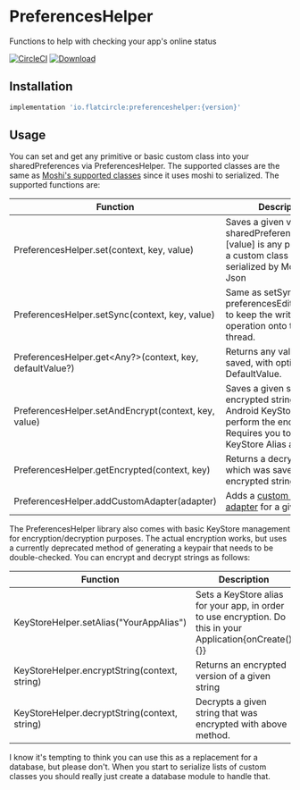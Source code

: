 # PreferencesHelper
Functions to help with checking your app's online status

[![CircleCI](https://circleci.com/gh/flatcircle/PreferencesHelper.svg?style=svg)](https://circleci.com/gh/flatcircle/PreferencesHelper) [ ![Download](https://api.bintray.com/packages/flatcircle/PreferencesHelper/preferenceshelper/images/download.svg) ](https://bintray.com/flatcircle/PreferencesHelper/preferenceshelper/_latestVersion)

Installation
--------

```groovy
implementation 'io.flatcircle:preferenceshelper:{version}'
```

Usage
-----

You can set and get any primitive or basic custom class into your sharedPreferences via PreferencesHelper. The supported classes are the same as [Moshi's supported classes](https://github.com/square/moshi#built-in-type-adapters) since it uses moshi to serialized. The supported functions are:

| Function  | Description | Example |
| ------------- | ------------- | ------------- |
| PreferencesHelper.set(context, key, value) | Saves a given value to sharedPreferences, where [value] is any primitive, or a custom class that can be serialized by Moshi into Json | [Example](https://github.com/flatcircle/PreferencesHelper/blob/master/app/src/main/java/io/flatcircle/preferencehelperexample/MainActivity.kt#L24)  |
| PreferencesHelper.setSync(context, key, value) | Same as setSync, but uses preferencesEditor.commit() to keep the writing operation onto the same thread. | [Example](https://github.com/flatcircle/PreferencesHelper/blob/master/app/src/main/java/io/flatcircle/preferencehelperexample/MainActivity.kt#L24)  |
| PreferencesHelper.get<Any?>(context, key, defaultValue?)  | Returns any value you've saved, with optional DefaultValue. | [Example](https://github.com/flatcircle/PreferencesHelper/blob/master/app/src/main/java/io/flatcircle/preferencehelperexample/MainActivity.kt#L26)  |
| PreferencesHelper.setAndEncrypt(context, key, value) | Saves a given string as an encrypted string using the Android KeyStore to perform the encryption. Requires you to set a KeyStore Alias as below | [Example](https://github.com/flatcircle/PreferencesHelper/blob/master/app/src/main/java/io/flatcircle/preferencehelperexample/MainActivity.kt#L32)  |
| PreferencesHelper.getEncrypted(context, key) | Returns a decrypted string which was saved as an encrypted string. | [Example](https://github.com/flatcircle/PreferencesHelper/blob/master/app/src/main/java/io/flatcircle/preferencehelperexample/MainActivity.kt#L32)  |
| PreferencesHelper.addCustomAdapter<Class>(adapter) | Adds a [custom moshi adapter](https://github.com/square/moshi#custom-type-adapters) for a given class | [Example](https://github.com/flatcircle/PreferencesHelper/blob/master/app/src/main/java/io/flatcircle/preferencehelperexample/MainActivity.kt#L72)  |


The PreferencesHelper library also comes with basic KeyStore management for encryption/decryption purposes. The actual encryption works, but uses a currently deprecated method of generating a keypair that needs to be double-checked. You can encrypt and decrypt strings as follows:

| Function  | Description | Example |
| ------------- | ------------- | ------------- |
| KeyStoreHelper.setAlias("YourAppAlias") | Sets a KeyStore alias for your app, in order to use encryption. Do this in your Application{onCreate(){}} | [Example](https://github.com/flatcircle/PreferencesHelper/blob/master/app/src/main/java/io/flatcircle/preferencehelperexample/MainActivity.kt#L32)  |
| KeyStoreHelper.encryptString(context, string) | Returns an encrypted version of a given string | [Example](https://github.com/flatcircle/PreferencesHelper/blob/master/app/src/main/java/io/flatcircle/preferencehelperexample/MainActivity.kt#L32)  |
| KeyStoreHelper.decryptString(context, string) | Decrypts a given string that was encrypted with above method. | [Example](https://github.com/flatcircle/PreferencesHelper/blob/master/app/src/main/java/io/flatcircle/preferencehelperexample/MainActivity.kt#L32)  |


I know it's tempting to think you can use this as a replacement for a database, but please don't. When you start to serialize lists of custom classes you should really just create a database module to handle that.
